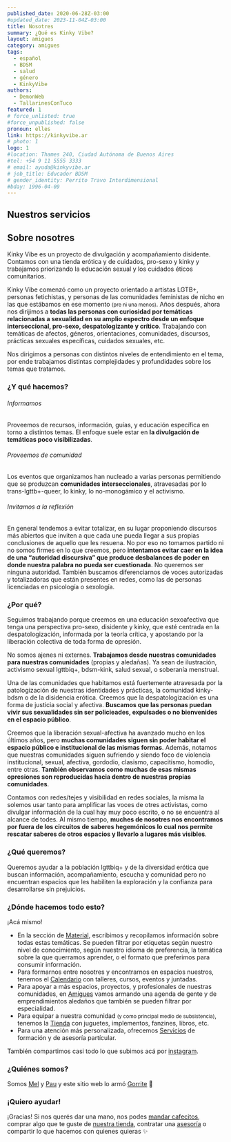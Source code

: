 ```yaml
---
published_date: 2020-06-28Z-03:00
#updated_date: 2023-11-04Z-03:00
title: Nosotres
summary: ¿Qué es Kinky Vibe?
layout: amigues
category: amigues
tags:
  - español
  - BDSM
  - salud
  - género
  - KinkyVibe
authors:
  - DemonWeb
  - TallarinesConTuco
featured: 1
# force_unlisted: true
#force_unpublished: false
pronoun: elles
link: https://kinkyvibe.ar
# photo: 1
logo: 1
#location: Thames 240, Ciudad Autónoma de Buenos Aires
#tel: +54 9 11 5555 3333
# email: ayuda@kinkyvibe.ar
# job_title: Educador BDSM
# gender_identity: Perrito Travo Interdimensional
#bday: 1996-04-09
---
```


## Nuestros servicios

## Sobre nosotres

Kinky Vibe es un proyecto de divulgación y acompañamiento disidente. Contamos con una tienda erótica y de cuidados, pro-sexo y kinky y trabajamos priorizando la educación sexual y los cuidados éticos comunitarios.

Kinky Vibe comenzó como un proyecto orientado a artistas LGTB+, personas fetichistas, y personas de las comunidades feministas de nicho en las que estábamos en ese momento <small>(pre ni una menos)</small>. Años después, ahora nos dirijimos a **todas las personas con curiosidad por temáticas relacionadas a sexualidad en su amplio espectro desde un enfoque interseccional, pro-sexo, despatologizante y crítico**. Trabajando con temáticas de afectos, géneros, orientaciones, comunidades, discursos, prácticas sexuales específicas, cuidados sexuales, etc.

Nos dirigimos a personas con distintos niveles de entendimiento en el tema, por ende trabajamos distintas complejidades y profundidades sobre los temas que tratamos.

### ¿Y qué hacemos?

###### Informamos

Proveemos de recursos, información, guías, y educación específica en torno a distintos temas. El enfoque suele estar en **la divulgación de temáticas poco visibilizadas**.

###### Proveemos de comunidad

Los eventos que organizamos han nucleado a varias personas permitiendo que se produzcan **comunidades interseccionales**, atravesadas por lo trans-lgttb+-queer, lo kinky, lo no-monogámico y el activismo.

###### Invitamos a la reflexión

En general tendemos a evitar totalizar, en su lugar proponiendo discursos más abiertos que inviten a que cada une pueda llegar a sus propias conclusiones de aquello que les resuena. No por eso no tomamos partido ni no somos firmes en lo que creemos, pero **intentamos evitar caer en la idea de una “autoridad discursiva” que produce desbalances de poder en donde nuestra palabra no pueda ser cuestionada**. No queremos ser ninguna autoridad. También buscamos diferenciarnos de voces autorizadas y totalizadoras que están presentes en redes, como las de personas licenciadas en psicología o sexología.

### ¿Por qué?

Seguimos trabajando porque creemos en una educación sexoafectiva que tenga una perspectiva pro-sexo, disidente y kinky, que esté centrada en la despatologización, informada por la teoría crítica, y apostando por la liberación colectiva de toda forma de opresión.

No somos ajenes ni externes. **Trabajamos desde nuestras comunidades para nuestras comunidades** (propias y aledañas). Ya sean de ilustración, activismo sexual lgttbiq+, bdsm-kink, salud sexual, o soberanía menstrual.

Una de las comunidades que habitamos está fuertemente atravesada por la patologización de nuestras identidades y prácticas, la comunidad kinky-bdsm o de la disidencia erótica. Creemos que la despatologización es una forma de justicia social y afectiva. **Buscamos que las personas puedan vivir sus sexualidades sin ser policieades, expulsades o no bienvenides en el espacio público**.

Creemos que la liberación sexual-afectiva ha avanzado mucho en los últimos años, pero **muchas comunidades siguen sin poder habitar el espacio público e institucional de las mismas formas**. Además, notamos que nuestras comunidades siguen sufriendo y siendo foco de violencia institucional, sexual, afectiva, gordodio, clasismo, capacitismo, homodio, entre otras. **También observamos como muchas de esas mismas opresiones son reproducidas hacia dentro de nuestras propias comunidades**.

Contamos con redes/tejes y visibilidad en redes sociales, la misma la solemos usar tanto para amplificar las voces de otres activistas, como divulgar información de la cual hay muy poco escrito, o no se encuentra al alcance de todes. Al mismo tiempo, **muches de nosotres nos encontramos por fuera de los circuitos de saberes hegemónicos lo cual nos permite rescatar saberes de otros espacios y llevarlo a lugares más visibles**.

### ¿Qué queremos?

Queremos ayudar a la población lgttbiq+ y de la diversidad erótica que buscan información, acompañamiento, escucha y comunidad pero no encuentran espacios que les habiliten la exploración y la confianza para desarrollarse sin prejuicios.

### ¿Dónde hacemos todo esto?

¡Acá mismo! 

- En la sección de [Material](/material), escribimos y recopilamos información sobre todas estas temáticas. Se pueden filtrar por etiquetas según nuestro nivel de conocimiento, según nuestro idioma de preferencia, la temática sobre la que querramos aprender, o el formato que preferimos para consumir información.
- Para formarnos entre nosotres y encontrarnos en espacios nuestros, tenemos el [Calendario](/calendario) con talleres, cursos, eventos y juntadas. 
- Para apoyar a más espacios, proyectos, y profesionales de nuestras comunidades, en [Amigues](/amigues) vamos armando una agenda de gente y de emprendimientos aledaños que también se pueden filtrar por especialidad.
- Para equipar a nuestra comunidad <small>(y como principal medio de subsistencia)</small>, tenemos la [Tienda](https://tienda.kinkyvibe.ar) con juguetes, implementos, fanzines, libros, etc.
- Para una atención más personalizada, ofrecemos [Servicios](/servicios) de formación y de asesoría partícular.

También compartimos casi todo lo que subimos acá por [instagram](https://www.instagram.com/kinkyvibeargentina/).

### ¿Quiénes somos?

Somos [Mel](/DemonWeb) y [Pau](/TallarinesConTuco) y este sitio web lo armó [Gorrite](/Gorro_Rojo) 🌈

### ¡Quiero ayudar!

¡Gracias! Si nos querés dar una mano, nos podes [mandar cafecitos](https://cafecito.app/kinkyvibe), comprar algo que te guste de [nuestra tienda](https://tienda.kinkyvibe.ar), contratar una [asesoría](/servicios) o compartir lo que hacemos con quienes quieras ✨